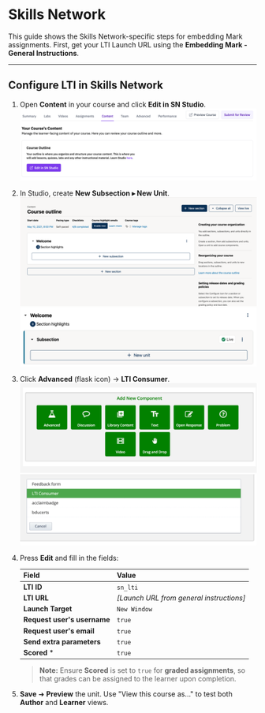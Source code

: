 # Skills Network

This guide shows the Skills Network-specific steps for embedding Mark assignments. First, get your LTI Launch URL using the **Embedding Mark - General Instructions**.

---

## Configure LTI in Skills Network

1. Open **Content** in your course and click **Edit in SN Studio**.  
   ![Content menu](../image-6.png)

2. In Studio, create **New Subsection ▸ New Unit**.  
   ![New Subsection button](../image-14.png)
   ![New Unit](../image-15.png)

3. Click **Advanced** (flask icon) → **LTI Consumer**.  
   ![Advanced components](../image-16.png)  
   ![Select LTI consumer](../image-17.png)

4. Press **Edit** and fill in the fields:

   | Field                       | Value                                     |
   | --------------------------- | ----------------------------------------- |
   | **LTI ID**                  | `sn_lti`                                  |
   | **LTI URL**                 | *\[Launch URL from general instructions]* |
   | **Launch Target**           | `New Window`                              |
   | **Request user's username** | `true`                                    |
   | **Request user's email**    | `true`                                    |
   | **Send extra parameters**   | `true`                                    |
   | **Scored** \*               | `true`                                    |

   > **Note:** Ensure **Scored** is set to `true` for **graded assignments**, so that grades can be assigned to the learner upon completion.

5. **Save** ➜ **Preview** the unit. Use "View this course as…" to test both **Author** and **Learner** views.
